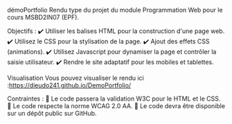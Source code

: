 démoPortfolio
Rendu type du projet du module Programmation Web pour le cours MSBD2IN07 (EPF).

Objectifs :
✔️ Utiliser les balises HTML pour la construction d'une page web.
✔️ Utilisez le CSS pour la stylisation de la page.
✔️ Ajout des effets CSS (animations).
✔️ Utilisez Javascript pour dynamiser la page et contrôler la saisie utilisateur.
✔️ Rendre le site adaptatif pour les mobiles et tablettes.

Visualisation
Vous pouvez visualiser le rendu ici :https://dieudo241.github.io/DemoPortfolio/

Contraintes :
🚨 Le code passera la validation W3C pour le HTML et le CSS.
🚨 Le code respecte la norme WCAG 2.0 AA.
🚨 Le code devra être disponible sur un dépôt public sur GitHub.
